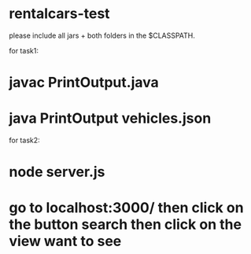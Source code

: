 # rentalcars-test

please include all jars + both folders in the $CLASSPATH.

for task1:
# javac PrintOutput.java
# java PrintOutput vehicles.json

for task2:
# node server.js
# go to localhost:3000/ then click on the button search then click on the view want to see
